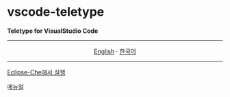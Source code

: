 # vscode-teletype

**Teletype for VisualStudio Code**

---

<p align="center">
  <p align="center">
    <a href="README.md">English</a>
    ·
    <a href="README_kr.md">한국어</a>
  </p>
</p>

---

[Eclipse-Che에서 실행](eclipse-che/README_kr.md)

[메뉴얼](manual/README_kr.md)
